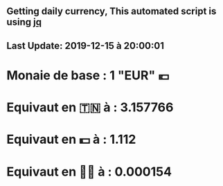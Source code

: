 ## Getting daily currency, This automated script is using [jq](https://stedolan.github.io/jq/)
## Last Update:  2019-12-15 à 20:00:01
 # Monaie de base : 1 "EUR" 💶 
 # Equivaut en 🇹🇳 à :  3.157766 
 # Equivaut en 💵 à : 1.112
 # Equivaut en 🐱‍💻 à :  0.000154
